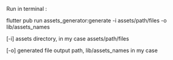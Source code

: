 
Run in terminal :

flutter pub run assets_generator:generate -i assets/path/files -o lib/assets_names


[-i] assets directory, in my case assets/path/files

[-o] generated file output path, lib/assets_names in my case
